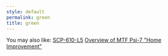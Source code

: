 ```yaml
---
style: default
permalink: green
title: green
---
```

You may also like:
[SCP-610-L5](http://scp-wiki.net/scp-610-l5)
[Overview of MTF Psi-7 "Home Improvement"](http://scp-wiki.net/overview-of-mtf-psi-7-home-improvement)